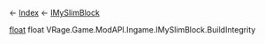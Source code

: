 ← [Index](Api-Index) ← [IMySlimBlock](VRage.Game.ModAPI.Ingame.IMySlimBlock)

[float](System.Single) float VRage.Game.ModAPI.Ingame.IMySlimBlock.BuildIntegrity
